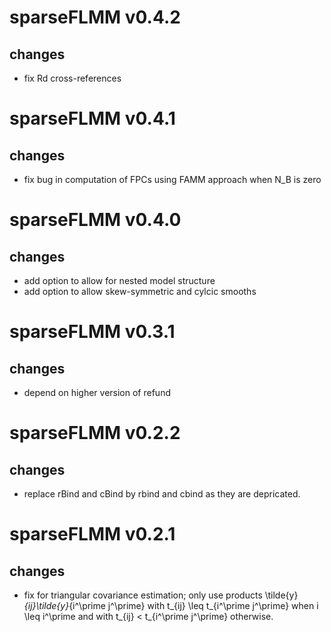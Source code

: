 # sparseFLMM v0.4.2

## changes
- fix Rd cross-references

# sparseFLMM v0.4.1

## changes

- fix bug in computation of FPCs using FAMM approach when N_B is zero

# sparseFLMM v0.4.0

## changes

- add option to allow for nested model structure
- add option to allow skew-symmetric and cylcic smooths


# sparseFLMM v0.3.1

## changes

- depend on higher version of refund


# sparseFLMM v0.2.2

## changes

- replace rBind and cBind by rbind and cbind as they are depricated.

  
# sparseFLMM v0.2.1

## changes

- fix for triangular covariance estimation; only use products
  \tilde{y}_{ij}\tilde{y}_{i^\prime j^\prime} with 
  t_{ij} \leq t_{i^\prime j^\prime} when i \leq i^\prime and with 
  t_{ij} < t_{i^\prime j^\prime} otherwise. 
